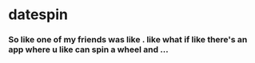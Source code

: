 # datespin

### So like one of my friends was like . like what if like there's an app where u like can spin a wheel and ...